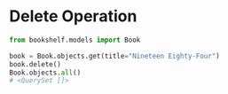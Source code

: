 # Delete Operation

```python
from bookshelf.models import Book

book = Book.objects.get(title="Nineteen Eighty-Four")
book.delete()
Book.objects.all()
# <QuerySet []>
